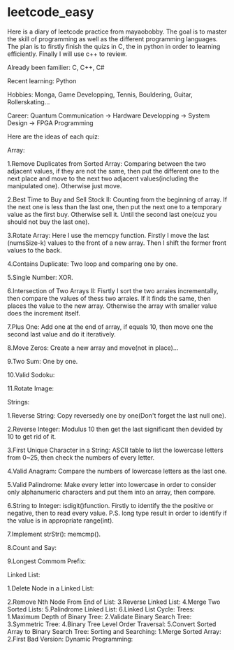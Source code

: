 # leetcode_easy



Here is a diary of leetcode practice from mayaobobby. The goal is to master the skill of programming as well as the different programming languages. The plan is to firstly finish the quizs in C, the in python in order to learning efficiently. Finally I will use c++ to review.

Already been familier:
C, C++, C#

Recent learning:
Python

Hobbies:
Monga, Game Developping, Tennis, Bouldering, Guitar, Rollerskating...

Career:
Quantum Communication -> Hardware Developping -> System Design -> FPGA Programming

Here are the ideas of each quiz:

Array:

1.Remove Duplicates from Sorted Array: 
Comparing between the two adjacent values, if they are not the same, then put the different one to the next place and move to the next two adjacent values(including the manipulated one). Otherwise just move.

2.Best Time to Buy and Sell Stock II:
Counting from the beginning of array. If the next one is less than the last one, then put the next one to a temporary value as the first buy. Otherwise sell it. Until the second last one(cuz you should not buy the last one).

3.Rotate Array:
Here I use the memcpy function. Firstly I move the last (numsSize-k) values to the front of a new array. Then I shift the former front values to the back.  

4.Contains Duplicate:
Two loop and comparing one by one.

5.Single Number:
XOR.

6.Intersection of Two Arrays II:
Fisrtly I sort the two arraies incrementally, then compare the values of thess two arraies. If it finds the same, then places the value to the new array. Otherwise the array with smaller value does the increment itself.

7.Plus One:
Add one at the end of array, if equals 10, then move one the second last value and do it iteratively.

8.Move Zeros:
Create a new array and move(not in place)...

9.Two Sum:
One by one.

10.Valid Sodoku:

11.Rotate Image:

Strings:

1.Reverse String:
Copy reversedly one by one(Don't forget the last null one).

2.Reverse Integer:
Modulus 10 then get the last significant then devided by 10 to get rid of it.

3.First Unique Character in a String:
ASCII table to list the lowercase letters from 0~25, then check the numbers of every letter.

4.Valid Anagram:
Compare the numbers of lowercase letters as the last one.

5.Valid Palindrome:
Make every letter into lowercase in order to consider only alphanumeric characters and put them into an array, then compare.

6.String to Integer:
isdigit()function. Firstly to identify the the positive or negative, then to read every value. P.S. long type result in order to identify if the value is in appropriate range(int). 

7.Implement strStr():
memcmp().

8.Count and Say:

9.Longest Commom Prefix:

Linked List:

1.Delete Node in a Linked List:


2.Remove Nth Node From End of List:
3.Reverse Linked List:
4.Merge Two Sorted Lists:
5.Palindrome Linked List:
6.Linked List Cycle:
Trees:
1.Maximum Depth of Binary Tree:
2.Validate Binary Search Tree:
3.Symmetric Tree:
4.Binary Tree Level Order Traversal:
5.Convert Sorted Array to Binary Search Tree:
Sorting and Searching:
1.Merge Sorted Array:
2.First Bad Version:
Dynamic Programming:



